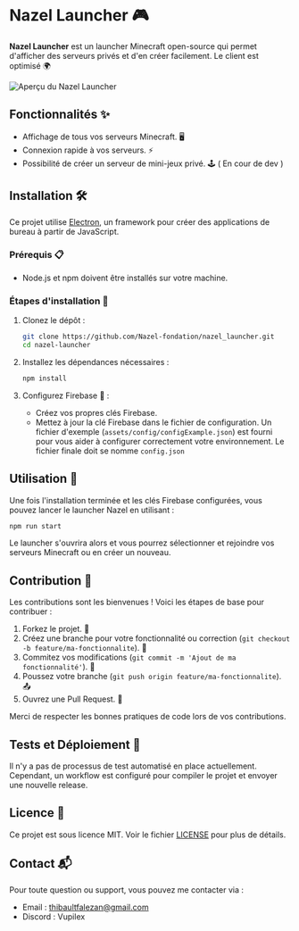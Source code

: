# Nazel Launcher 🎮

**Nazel Launcher** est un launcher Minecraft open-source qui permet d'afficher des serveurs privés et d'en créer facilement. Le client est optimisé 🌍

![Aperçu du Nazel Launcher](https://nazel-launcher.web.app/pictures/screen.png)

## Fonctionnalités ✨

- Affichage de tous vos serveurs Minecraft. 🖥️
- Connexion rapide à vos serveurs. ⚡
- Possibilité de créer un serveur de mini-jeux privé. 🕹️ ( En cour de dev )

## Installation 🛠️

Ce projet utilise [Electron](https://www.electronjs.org/), un framework pour créer des applications de bureau à partir de JavaScript.

### Prérequis 📋

- Node.js et npm doivent être installés sur votre machine.

### Étapes d'installation 🚀

1. Clonez le dépôt :

    ```bash
    git clone https://github.com/Nazel-fondation/nazel_launcher.git
    cd nazel-launcher
    ```

2. Installez les dépendances nécessaires :

    ```bash
    npm install
    ```

3. Configurez Firebase 🔑 :

    - Créez vos propres clés Firebase.
    - Mettez à jour la clé Firebase dans le fichier de configuration. Un fichier d'exemple (`assets/config/configExample.json`) est fourni pour vous aider à configurer correctement votre environnement. Le fichier finale doit se nomme `config.json`

## Utilisation 🎯

Une fois l'installation terminée et les clés Firebase configurées, vous pouvez lancer le launcher Nazel en utilisant :

```bash
npm run start
```

Le launcher s'ouvrira alors et vous pourrez sélectionner et rejoindre vos serveurs Minecraft ou en créer un nouveau.

## Contribution 🤝

Les contributions sont les bienvenues ! Voici les étapes de base pour contribuer :

1. Forkez le projet. 🍴
2. Créez une branche pour votre fonctionnalité ou correction (`git checkout -b feature/ma-fonctionnalite`). 🌿
3. Commitez vos modifications (`git commit -m 'Ajout de ma fonctionnalité'`). 💬
4. Poussez votre branche (`git push origin feature/ma-fonctionnalite`). 📤
5. Ouvrez une Pull Request. 🔄

Merci de respecter les bonnes pratiques de code lors de vos contributions.

## Tests et Déploiement 🧪

Il n'y a pas de processus de test automatisé en place actuellement. Cependant, un workflow est configuré pour compiler le projet et envoyer une nouvelle release.

## Licence 📄

Ce projet est sous licence MIT. Voir le fichier [LICENSE](./LICENSE) pour plus de détails.

## Contact 📬

Pour toute question ou support, vous pouvez me contacter via :

- Email : thibaultfalezan@gmail.com
- Discord : Vupilex